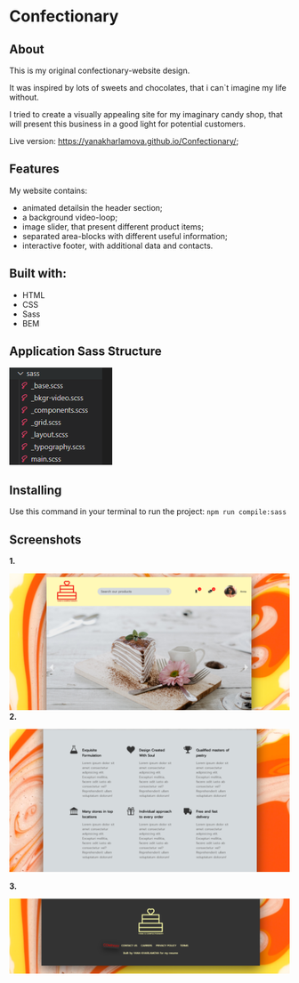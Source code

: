 # Confectionary
## About
This is my original confectionary-website design.

It was inspired by lots of sweets and chocolates, that i can`t imagine my life without.


I tried to create a visually appealing site for my imaginary candy shop, that will present this business in a good light for potential customers.

Live version: https://yanakharlamova.github.io/Confectionary/;
## Features

My website contains:
* animated detailsin the header section;
* a background video-loop;
* image slider, that present different product items;
* separated area-blocks with different useful information;
* interactive footer, with additional data and contacts.
## Built with:
* HTML
* CSS
* Sass
* BEM
## Application Sass Structure
![](screenshot/structure.PNG)
## Installing
Use this command in your terminal to run the project:
`npm run compile:sass`
## Screenshots
**1.**

![](screenshot/confectionaryImg1.PNG)
**2.**
  

![](screenshot/confectionaryImg2.PNG)

**3.**
 

![](screenshot/confectionaryImg3.PNG)

